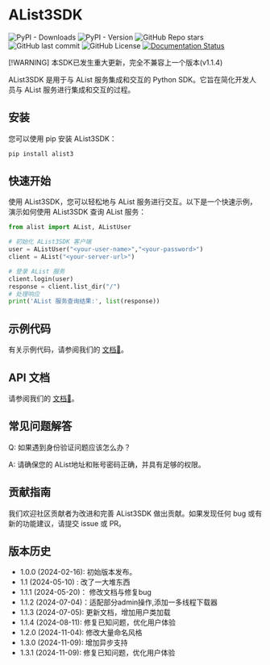 # AList3SDK
![PyPI - Downloads](https://img.shields.io/pypi/dm/alist3)
![PyPI - Version](https://img.shields.io/pypi/v/alist3)
![GitHub Repo stars](https://img.shields.io/github/stars/moyanj/AList3SDK)
![GitHub last commit](https://img.shields.io/github/last-commit/moyanj/AList3SDK)
![GitHub License](https://img.shields.io/github/license/moyanj/AList3SDK)
[![Documentation Status](https://readthedocs.org/projects/alist3sdk/badge/?version=latest)](https://alist3sdk.readthedocs.io/zh-cn/latest/?badge=latest)

[!WARNING]
本SDK已发生重大更新，完全不兼容上一个版本(v1.1.4)

AList3SDK 是用于与 AList 服务集成和交互的 Python SDK。它旨在简化开发人员与 AList 服务进行集成和交互的过程。

## 安装

您可以使用 pip 安装 AList3SDK：

```bash
pip install alist3
```

## 快速开始

使用 AList3SDK，您可以轻松地与 AList 服务进行交互。以下是一个快速示例，演示如何使用 AList3SDK 查询 AList 服务：

```python
from alist import AList, AListUser

# 初始化 AList3SDK 客户端
user = AListUser("<your-user-name>","<your-password>")
client = AList("<your-server-url>")

# 登录 AList 服务
client.login(user)
response = client.list_dir("/")
# 处理响应
print('AList 服务查询结果:', list(response))
```

## 示例代码

有关示例代码，请参阅我们的 [文档📄](https://alist3sdk.readthedocs.io/examples)。

## API 文档
请参阅我们的 [文档📄](https://alist3sdk.readthedocs.io)。


## 常见问题解答

Q: 如果遇到身份验证问题应该怎么办？

A: 请确保您的 AList地址和账号密码正确，并具有足够的权限。

## 贡献指南

我们欢迎社区贡献者为改进和完善 AList3SDK 做出贡献。如果发现任何 bug 或有新的功能建议，请提交 issue 或 PR。

## 版本历史

- 1.0.0 (2024-02-16): 初始版本发布。
- 1.1 (2024-05-10) : 改了一大堆东西
- 1.1.1 (2024-05-20)： 修改文档与修复bug
- 1.1.2 (2024-07-04)：适配部分admin操作,添加一多线程下载器
- 1.1.3 (2024-07-05): 更新文档，增加用户类加载
- 1.1.4 (2024-08-11): 修复已知问题，优化用户体验
- 1.2.0 (2024-11-04): 修改大量命名风格
- 1.3.0 (2024-11-09): 增加异步支持
- 1.3.1 (2024-11-09): 修复已知问题，优化用户体验
